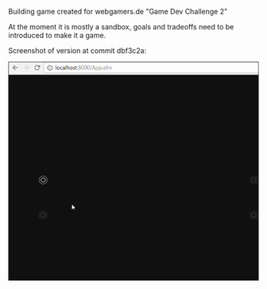 Building game created for webgamers.de "Game Dev Challenge 2"

At the moment it is mostly a sandbox, goals and tradeoffs need to be introduced to make it a game.

Screenshot of version at commit dbf3c2a:

![Screenshot of version at commit dbf3c2a](/devlog/2017-04-26T19[dbf3c2a].Baustelle.gif?raw=true)

